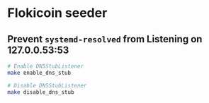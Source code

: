# Flokicoin seeder

## Prevent `systemd-resolved` from Listening on 127.0.0.53:53

```sh
# Enable DNSStubListener
make enable_dns_stub

# Disable DNSStubListener
make disable_dns_stub
```